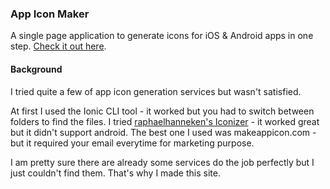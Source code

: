 ### App Icon Maker
A single page application to generate icons for iOS & Android apps in one step.
[Check it out here](https://appiconmaker.clss.hk/?utm_source=github).

#### Background
I tried quite a few of app icon generation services but wasn't satisfied.

At first I used the Ionic CLI tool - it worked but you had to switch between folders to find the files.
I tried [raphaelhanneken's Iconizer](https://github.com/raphaelhanneken/iconizer) - it worked great but it didn't support android.
The best one I used was makeappicon.com - but it required your email everytime for marketing purpose.

I am pretty sure there are already some services do the job perfectly but I just couldn't find them. That's why I made this site.
